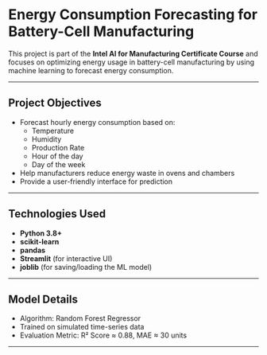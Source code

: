#  Energy Consumption Forecasting for Battery-Cell Manufacturing

This project is part of the **Intel AI for Manufacturing Certificate Course** and focuses on optimizing energy usage in battery-cell manufacturing by using machine learning to forecast energy consumption.

---

##  Project Objectives

- Forecast hourly energy consumption based on:
  - Temperature
  - Humidity
  - Production Rate
  - Hour of the day
  - Day of the week
- Help manufacturers reduce energy waste in ovens and chambers
- Provide a user-friendly interface for prediction

---

##  Technologies Used

- **Python 3.8+**
- **scikit-learn**
- **pandas**
- **Streamlit** (for interactive UI)
- **joblib** (for saving/loading the ML model)

---

##  Model Details

- Algorithm: Random Forest Regressor
- Trained on simulated time-series data
- Evaluation Metric: R² Score ≈ 0.88, MAE ≈ 30 units

---


